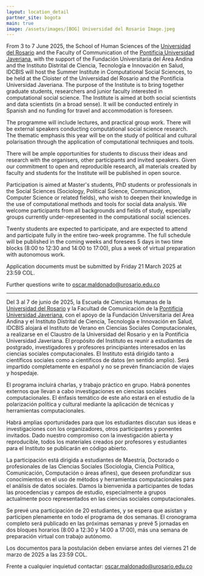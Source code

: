 ```yaml
---
layout: location_detail
partner_site: bogota
main: true
image: /assets/images/[BOG] Universidad del Rosario Image.jpeg
---
```


[//]: # (ORGANIZERS: Update the info to match your location. Add a site image to /assets/images/ and update the placeholder URL above to match it. See _data/2025/Bogotá for yml files that control the header content, location info on general sites page, people lists, and sidebar.)

From 3 to 7 June 2025, the School of Human Sciences of the [Universidad del Rosario](https://urosario.edu.co/) and the Faculty of Communication of the [Pontificia Universidad Javeriana](https://www.javeriana.edu.co/inicio), with the support of the Fundación Universitaria del Área Andina and the Instituto Distrital de Ciencia, Tecnología e Innovación en Salud, IDCBIS will host the Summer Institute in Computational Social Sciences, to be held at the Cloister of the Universidad del Rosario and the Pontificia Universidad Javeriana. The purpose of the Institute is to bring together graduate students, researchers and junior faculty interested in computational social science. The Institute is aimed at both social scientists and data scientists (in a broad sense). It will be conducted entirely in Spanish and no funding for travel and accommodation is foreseen.

The programme will include lectures, and practical group work. There will be external speakers conducting computational social science research. The thematic emphasis this year will be on the study of political and cultural polarisation through the application of computational techniques and tools.

There will be ample opportunities for students to discuss their ideas and research with the organisers, other participants and invited speakers. Given our commitment to open and reproducible research, all materials created by faculty and students for the Institute will be published in open source.

Participation is aimed at Master's students, PhD students or professionals in the Social Sciences (Sociology, Political Science, Communication, Computer Science or related fields), who wish to deepen their knowledge in the use of computational methods and tools for social data analysis. We welcome participants from all backgrounds and fields of study, especially groups currently under-represented in the computational social sciences.

Twenty students are expected to participate, and are expected to attend and participate fully in the entire two-week programme. The full schedule will be published in the coming weeks and foresees 5 days in two time blocks (8:00 to 12:30 and 14:00 to 17:00), plus a week of virtual preparation with autonomous work.

Application documents must be submitted by Friday 21 March 2025 at 23:59 COL.

Further questions write to [oscar.maldonado@urosario.edu.co](mailto:oscar.maldonado@urosario.edu.co)

---

Del 3 al 7 de junio de 2025, la Escuela de Ciencias Humanas de la [Universidad del Rosario](https://urosario.edu.co/) y la Facultad de Comunicación de la [Pontificia Universidad Javeriana](https://www.javeriana.edu.co/inicio), con el apoyo de la Fundación Universitaria del Área Andina y el Instituto Distrital de Ciencia, Tecnología e Innovación en Salud, IDCBIS alojará el Instituto de Verano en Ciencias Sociales Computacionales, a realizarse en el Claustro de la Universidad del Rosario y en la Pontificia Universidad Javeriana. El propósito del Instituto es reunir a estudiantes de postgrado, investigadores y profesores principiantes interesados en las ciencias sociales computacionales. El Instituto está dirigido tanto a científicos sociales como a científicos de datos (en sentido amplio). Será impartido completamente en español y no se prevén financiación de viajes y hospedaje.

El programa incluirá charlas, y trabajo práctico en grupo. Habrá ponentes externos que llevan a cabo investigaciones en ciencias sociales computacionales. El énfasis temático de este año estará en el estudio de la polarización política y cultural mediante la aplicación de técnicas y herramientas computacionales.

Habrá amplias oportunidades para que los estudiantes discutan sus ideas e investigaciones con los organizadores, otros participantes y ponentes invitados. Dado nuestro compromiso con la investigación abierta y reproducible, todos los materiales creados por profesores y estudiantes para el Instituto se publicarán en código abierto.

La participación está dirigida a estudiantes de Maestría, Doctorado o profesionales de las Ciencias Sociales (Sociología, Ciencia Política, Comunicación, Computación o áreas afines), que deseen profundizar sus conocimientos en el uso de métodos y herramientas computacionales para el análisis de datos sociales. Damos la bienvenida a participantes de todas las procedencias y campos de estudio, especialmente a grupos actualmente poco representados en las ciencias sociales computacionales. 

Se prevé una participación de 20 estudiantes, y se espera que asistan y participen plenamente en todo el programa de dos semanas. El cronograma completo será publicado en las próximas semanas y prevé 5 jornadas en dos bloques horarios (8:00 a 12:30 y 14:00 a 17:00), más una semana de preparación virtual con trabajo autónomo.

Los documentos para la postulación deben enviarse antes del viernes 21 de marzo de 2025 a las 23:59 COL.

Frente a cualquier inquietud contactar: [oscar.maldonado@urosario.edu.co](mailto:oscar.maldonado@urosario.edu.co)


[//]: # (ORGANIZERS: feel free to add a link to your application materials or your SICSS apply page above.)

